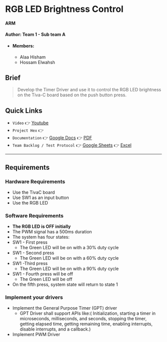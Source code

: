 # RGB LED Brightness Control
#### ARM
#### Author: Team 1 - Sub team A
- #### Members:
    - Alaa Hisham
    - Hossam Elwahsh

## Brief
> Develop the Timer Driver and use it to control the RGB LED brightness on the Tiva-C board based on the push button press.

## Quick Links
- `Video` 👉 [Youtube]()
- `Project Hex` 👉 []()
- `Documentation` 👉 [Google Docs](https://docs.google.com/document/d/1G7hjrKdbhdpVfhLmX3FCOfq5wveIrZisSxEtebcybI0/edit?usp=sharing) 👉 [PDF]()
- `Team Backlog / Test Protocol` 👉 [Google Sheets](https://docs.google.com/spreadsheets/d/1GbQpRRLHq_ikWl7TjrVWzOoL4nGz3XgLzbhVqFADxBA/edit?usp=sharing) 👉 [Excel](Documents/ARM%20RGB%20LED%20Brightness%20Control%20-%20Backlog%20and%20test%20protocol.xlsx) 

----
## Requirements
### Hardware Requirements
- Use the TivaC board
- Use SW1 as an input button
- Use the RGB LED
### Software Requirements
- **The RGB LED is OFF initially**
- The PWM signal has a 500ms duration
- The system has four states:
- SW1 - First press
  - The Green LED will be on with a 30% duty cycle
- SW1 - Second press
  - The Green LED will be on with a 60% duty cycle
- SW1 -Third press
  - The Green LED will be on with a 90% duty cycle
- SW1 - Fourth press will be off
  - The Green LED will be off
- On the fifth press, system state will return to state 1

### Implement your drivers
- Implement the General Purpose Timer (GPT) driver
  - GPT Driver shall support APIs like:( Initialization, starting a timer in microseconds,  milliseconds, and seconds, stopping the timer, getting elapsed time, getting remaining time, enabling interrupts, disable interrupts, and a callback.)
- Implement PWM Driver